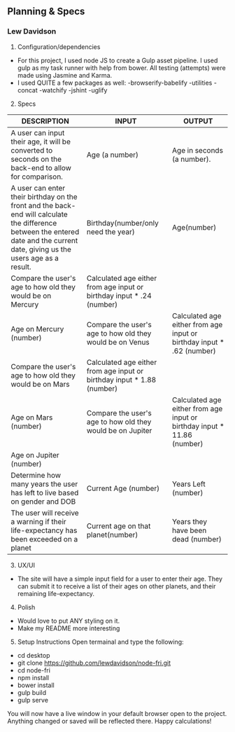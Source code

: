 ## Planning & Specs
### Lew Davidson

1. Configuration/dependencies
  * For this project, I used node JS to create a Gulp asset pipeline. I used gulp as my task runner with help from bower. All testing (attempts) were made using Jasmine and Karma.
  * I used QUITE a few packages as well:
  -browserify-babelify
  -utilities
  -concat
  -watchify
  -jshint
  -uglify

2. Specs

| DESCRIPTION  | INPUT  | OUTPUT |
|---|---|---|
|   A user can input their age, it will be converted to seconds on the back-end to allow for comparison.   | Age (a number) | Age in seconds (a number). |
|  A user can enter their birthday on the front and the back-end will calculate the difference between the entered date and the current date, giving us the users age as a result. | Birthday(number/only need the year)  | Age(number) |
|   Compare the user's age to how old they would be on  Mercury | Calculated age either from age input or birthday input * .24 (number) |
|   Age on Mercury (number) | Compare the user's age to how old they would be on Venus | Calculated age either from age input or birthday input * .62 (number)  | Age on Venus (number) |  
| Compare the user's age to how old they would be on  Mars | Calculated age either from age input or birthday input * 1.88 (number) |
|   Age on Mars (number)   | Compare the user's age to how old they would be on Jupiter | Calculated age either from age input or birthday input * 11.86 (number) |
| Age on Jupiter (number) |
| Determine how many years the user has left to live based on gender and DOB | Current Age (number) | Years Left (number)  |
|   The user will receive a warning if their life-expectancy has been exceeded on a planet  | Current age on that planet(number) |  Years they have been dead (number) |



3. UX/UI
  * The site will have a simple input field for a user to enter their age. They can submit it to receive a list of their ages on other planets, and their remaining life-expectancy.

4. Polish
  * Would love to put ANY styling on it.
  * Make my README more interesting

5. Setup Instructions
Open termainal and type the following:
  * cd desktop
  * git clone https://github.com/lewdavidson/node-fri.git
  * cd node-fri
  * npm install
  * bower install
  * gulp build
  * gulp serve

You will now have a live window in your default browser open to the project. Anything changed or saved will be reflected there. Happy calculations!
